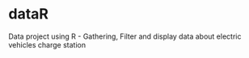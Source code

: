 # dataR
Data project using R - Gathering, Filter and display data about electric vehicles charge station
